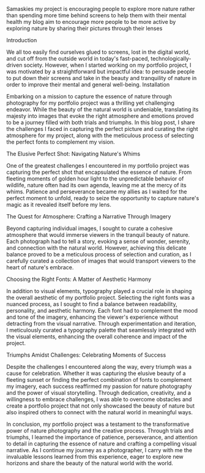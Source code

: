 Samaskies my project is encouraging people to explore more nature rather than spending more time behind screens to help them with their mental health my blog aim to encourage more people to be more active by exploring nature by sharing their pictures through their lenses

Introduction

We all too easily find ourselves glued to screens, lost in the digital world, and cut off from the outside world in today's fast-paced, technologically-driven society. However, when I started working on my portfolio project, I was motivated by a straightforward but impactful idea: to persuade people to put down their screens and take in the beauty and tranquility of nature in order to improve their mental and general well-being. Installation

Embarking on a mission to capture the essence of nature through photography for my portfolio project was a thrilling yet challenging endeavor. While the beauty of the natural world is undeniable, translating its majesty into images that evoke the right atmosphere and emotions proved to be a journey filled with both trials and triumphs. In this blog post, I share the challenges I faced in capturing the perfect picture and curating the right atmosphere for my project, along with the meticulous process of selecting the perfect fonts to complement my vision.

The Elusive Perfect Shot: Navigating Nature's Whims

One of the greatest challenges I encountered in my portfolio project was capturing the perfect shot that encapsulated the essence of nature. From fleeting moments of golden hour light to the unpredictable behavior of wildlife, nature often had its own agenda, leaving me at the mercy of its whims. Patience and perseverance became my allies as I waited for the perfect moment to unfold, ready to seize the opportunity to capture nature's magic as it revealed itself before my lens.

The Quest for Atmosphere: Crafting a Narrative Through Imagery

Beyond capturing individual images, I sought to curate a cohesive atmosphere that would immerse viewers in the tranquil beauty of nature. Each photograph had to tell a story, evoking a sense of wonder, serenity, and connection with the natural world. However, achieving this delicate balance proved to be a meticulous process of selection and curation, as I carefully curated a collection of images that would transport viewers to the heart of nature's embrace.

Choosing the Right Fonts: A Matter of Aesthetic Harmony

In addition to visual elements, typography played a crucial role in shaping the overall aesthetic of my portfolio project. Selecting the right fonts was a nuanced process, as I sought to find a balance between readability, personality, and aesthetic harmony. Each font had to complement the mood and tone of the imagery, enhancing the viewer's experience without detracting from the visual narrative. Through experimentation and iteration, I meticulously curated a typography palette that seamlessly integrated with the visual elements, enhancing the overall coherence and impact of the project.

Triumphs Amidst Challenges: Celebrating Moments of Success

Despite the challenges I encountered along the way, every triumph was a cause for celebration. Whether it was capturing the elusive beauty of a fleeting sunset or finding the perfect combination of fonts to complement my imagery, each success reaffirmed my passion for nature photography and the power of visual storytelling. Through dedication, creativity, and a willingness to embrace challenges, I was able to overcome obstacles and create a portfolio project that not only showcased the beauty of nature but also inspired others to connect with the natural world in meaningful ways.

In conclusion, my portfolio project was a testament to the transformative power of nature photography and the creative process. Through trials and triumphs, I learned the importance of patience, perseverance, and attention to detail in capturing the essence of nature and crafting a compelling visual narrative. As I continue my journey as a photographer, I carry with me the invaluable lessons learned from this experience, eager to explore new horizons and share the beauty of the natural world with the world.
